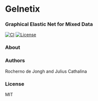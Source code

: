 # Gelnetix
### Graphical Elastic Net for Mixed Data

[![CI](https://github.com/jcathalina/gelnetix/actions/workflows/ci.yaml/badge.svg)](https://github.com/jcathalina/gelnetix/actions/workflows/ci.yaml)
[![License](https://img.shields.io/badge/license-GPL%20%28%3E=%202%29-brightgreen.svg?style=flat)](https://www.gnu.org/licenses/mit.html) 

### About

### Authors

Rocherno de Jongh and Julius Cathalina

### License

MIT